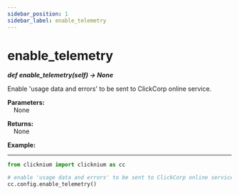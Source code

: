 ```yaml
---
sidebar_position: 1
sidebar_label: enable_telemetry
---
```

# enable_telemetry

***def enable_telemetry(self) -> None*** 

Enable 'usage data and errors' to be sent to ClickCorp online service.

**Parameters:**  
    &emsp;None

**Returns:**  
    &emsp;None

**Example:**
***
```python
from clicknium import clicknium as cc

# enable 'usage data and errors' to be sent to ClickCorp online service
cc.config.enable_telemetry()

```